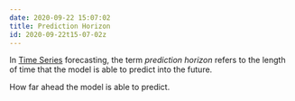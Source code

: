```yaml
---
date: 2020-09-22 15:07:02
title: Prediction Horizon 
id: 2020-09-22t15-07-02z
---
```


In [Time Series](./2020-09-23t15-18-55z.md) forecasting, the term _prediction
horizon_ refers to the length of time that the model is able to predict into
the future.

How far ahead the model is able to predict.
